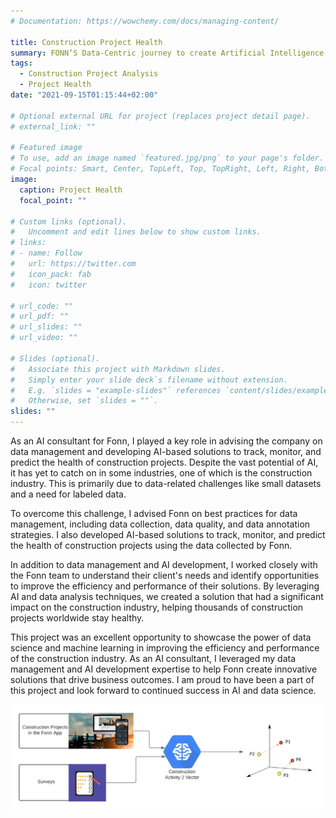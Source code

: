 ```yaml
---
# Documentation: https://wowchemy.com/docs/managing-content/

title: Construction Project Health
summary: FONN’S Data-Centric journey to create Artificial Intelligence for Construction Project Health   
tags:
  - Construction Project Analysis
  - Project Health
date: "2021-09-15T01:15:44+02:00"

# Optional external URL for project (replaces project detail page).
# external_link: ""

# Featured image
# To use, add an image named `featured.jpg/png` to your page's folder.
# Focal points: Smart, Center, TopLeft, Top, TopRight, Left, Right, BottomLeft, Bottom, BottomRight.
image:
  caption: Project Health
  focal_point: ""

# Custom links (optional).
#   Uncomment and edit lines below to show custom links.
# links:
# - name: Follow
#   url: https://twitter.com
#   icon_pack: fab
#   icon: twitter

# url_code: ""
# url_pdf: ""
# url_slides: ""
# url_video: ""

# Slides (optional).
#   Associate this project with Markdown slides.
#   Simply enter your slide deck`s filename without extension.
#   E.g. `slides = "example-slides"` references `content/slides/example-slides.md`.
#   Otherwise, set `slides = ""`.
slides: ""
---
```


As an AI consultant for Fonn, I played a key role in advising the company on data management and developing AI-based solutions to track, monitor, and predict the health of construction projects. Despite the vast potential of AI, it has yet to catch on in some industries, one of which is the construction industry. This is primarily due to data-related challenges like small datasets and a need for labeled data.

To overcome this challenge, I advised Fonn on best practices for data management, including data collection, data quality, and data annotation strategies. I also developed AI-based solutions to track, monitor, and predict the health of construction projects using the data collected by Fonn.

In addition to data management and AI development, I worked closely with the Fonn team to understand their client's needs and identify opportunities to improve the efficiency and performance of their solutions. By leveraging AI and data analysis techniques, we created a solution that had a significant impact on the construction industry, helping thousands of construction projects worldwide stay healthy.

This project was an excellent opportunity to showcase the power of data science and machine learning in improving the efficiency and performance of the construction industry. As an AI consultant, I leveraged my data management and AI development expertise to help Fonn create innovative solutions that drive business outcomes. I am proud to have been a part of this project and look forward to continued success in AI and data science.

<img src="contruction-project-2-vec.png">
